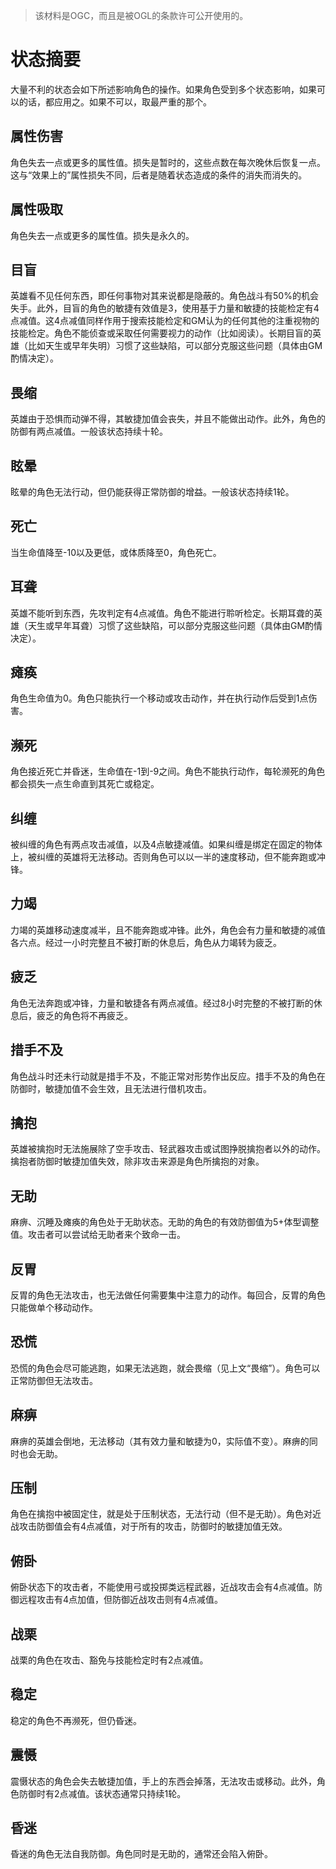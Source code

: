 > 该材料是OGC，而且是被OGL的条款许可公开使用的。

# 状态摘要

大量不利的状态会如下所述影响角色的操作。如果角色受到多个状态影响，如果可以的话，都应用之。如果不可以，取最严重的那个。

## 属性伤害

角色失去一点或更多的属性值。损失是暂时的，这些点数在每次晚休后恢复一点。这与“效果上的”属性损失不同，后者是随着状态造成的条件的消失而消失的。

## 属性吸取

角色失去一点或更多的属性值。损失是永久的。

## 目盲

英雄看不见任何东西，即任何事物对其来说都是隐蔽的。角色战斗有50%的机会失手。此外，目盲的角色的敏捷有效值是3，使用基于力量和敏捷的技能检定有4点减值。这4点减值同样作用于搜索技能检定和GM认为的任何其他的注重视物的技能检定。角色不能侦查或采取任何需要视力的动作（比如阅读）。长期目盲的英雄（比如天生或早年失明）习惯了这些缺陷，可以部分克服这些问题（具体由GM酌情决定）。

## 畏缩

英雄由于恐惧而动弹不得，其敏捷加值会丧失，并且不能做出动作。此外，角色的防御有两点减值。一般该状态持续十轮。

## 眩晕

眩晕的角色无法行动，但仍能获得正常防御的增益。一般该状态持续1轮。

## 死亡

当生命值降至-10以及更低，或体质降至0，角色死亡。

## 耳聋

英雄不能听到东西，先攻判定有4点减值。角色不能进行聆听检定。长期耳聋的英雄（天生或早年耳聋）习惯了这些缺陷，可以部分克服这些问题（具体由GM酌情决定）。

## 瘫痪

角色生命值为0。角色只能执行一个移动或攻击动作，并在执行动作后受到1点伤害。

## 濒死

角色接近死亡并昏迷，生命值在-1到-9之间。角色不能执行动作，每轮濒死的角色都会损失一点生命直到其死亡或稳定。

## 纠缠

被纠缠的角色有两点攻击减值，以及4点敏捷减值。如果纠缠是绑定在固定的物体上，被纠缠的英雄将无法移动。否则角色可以以一半的速度移动，但不能奔跑或冲锋。

## 力竭

力竭的英雄移动速度减半，且不能奔跑或冲锋。此外，角色会有力量和敏捷的减值各六点。经过一小时完整且不被打断的休息后，角色从力竭转为疲乏。

## 疲乏

角色无法奔跑或冲锋，力量和敏捷各有两点减值。经过8小时完整的不被打断的休息后，疲乏的角色将不再疲乏。

## 措手不及

角色战斗时还未行动就是措手不及，不能正常对形势作出反应。措手不及的角色在防御时，敏捷加值不会生效，且无法进行借机攻击。

## 擒抱

英雄被擒抱时无法施展除了空手攻击、轻武器攻击或试图挣脱擒抱者以外的动作。擒抱者防御时敏捷加值失效，除非攻击来源是角色所擒抱的对象。

## 无助

麻痹、沉睡及瘫痪的角色处于无助状态。无助的角色的有效防御值为5+体型调整值。攻击者可以尝试给无助者来个致命一击。

## 反胃

反胃的角色无法攻击，也无法做任何需要集中注意力的动作。每回合，反胃的角色只能做单个移动动作。

## 恐慌

恐慌的角色会尽可能逃跑，如果无法逃跑，就会畏缩（见上文“畏缩”）。角色可以正常防御但无法攻击。

## 麻痹

麻痹的英雄会倒地，无法移动（其有效力量和敏捷为0，实际值不变）。麻痹的同时也会无助。

## 压制

角色在擒抱中被固定住，就是处于压制状态，无法行动（但不是无助）。角色对近战攻击防御值会有4点减值，对于所有的攻击，防御时的敏捷加值无效。

## 俯卧

俯卧状态下的攻击者，不能使用弓或投掷类远程武器，近战攻击会有4点减值。防御远程攻击有4点加值，但防御近战攻击则有4点减值。

## 战栗

战栗的角色在攻击、豁免与技能检定时有2点减值。

## 稳定

稳定的角色不再濒死，但仍昏迷。

## 震慑

震慑状态的角色会失去敏捷加值，手上的东西会掉落，无法攻击或移动。此外，角色防御时有2点减值。该状态通常只持续1轮。

## 昏迷

昏迷的角色无法自我防御。角色同时是无助的，通常还会陷入俯卧。

